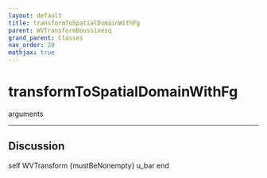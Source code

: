 ```yaml
---
layout: default
title: transformToSpatialDomainWithFg
parent: WVTransformBoussinesq
grand_parent: Classes
nav_order: 20
mathjax: true
---
```


#  transformToSpatialDomainWithFg

arguments


---

## Discussion
self WVTransform {mustBeNonempty}
      u_bar
  end
